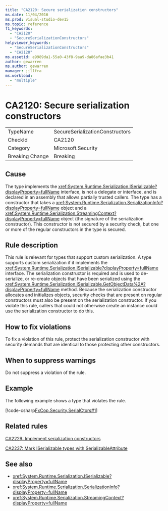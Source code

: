 ```yaml
---
title: "CA2120: Secure serialization constructors"
ms.date: 11/04/2016
ms.prod: visual-studio-dev15
ms.topic: reference
f1_keywords:
  - "CA2120"
  - "SecureSerializationConstructors"
helpviewer_keywords:
  - "SecureSerializationConstructors"
  - "CA2120"
ms.assetid: e9989da1-55a0-43f8-9aa9-da86afae3b41
author: gewarren
ms.author: gewarren
manager: jillfra
ms.workload:
  - "multiple"
---
```

# CA2120: Secure serialization constructors

|||
|-|-|
|TypeName|SecureSerializationConstructors|
|CheckId|CA2120|
|Category|Microsoft.Security|
|Breaking Change|Breaking|

## Cause
 The type implements the <xref:System.Runtime.Serialization.ISerializable?displayProperty=fullName> interface, is not a delegate or interface, and is declared in an assembly that allows partially trusted callers. The type has a constructor that takes a <xref:System.Runtime.Serialization.SerializationInfo?displayProperty=fullName> object and a <xref:System.Runtime.Serialization.StreamingContext?displayProperty=fullName> object (the signature of the serialization constructor). This constructor is not secured by a security check, but one or more of the regular constructors in the type is secured.

## Rule description
 This rule is relevant for types that support custom serialization. A type supports custom serialization if it implements the <xref:System.Runtime.Serialization.ISerializable?displayProperty=fullName> interface. The serialization constructor is required and is used to de-serialize, or re-create objects that have been serialized using the <xref:System.Runtime.Serialization.ISerializable.GetObjectData%2A?displayProperty=fullName> method. Because the serialization constructor allocates and initializes objects, security checks that are present on regular constructors must also be present on the serialization constructor. If you violate this rule, callers that could not otherwise create an instance could use the serialization constructor to do this.

## How to fix violations
 To fix a violation of this rule, protect the serialization constructor with security demands that are identical to those protecting other constructors.

## When to suppress warnings
 Do not suppress a violation of the rule.

## Example
 The following example shows a type that violates the rule.

 [!code-csharp[FxCop.Security.SerialCtors#1](../code-quality/codesnippet/CSharp/ca2120-secure-serialization-constructors_1.cs)]

## Related rules
 [CA2229: Implement serialization constructors](../code-quality/ca2229-implement-serialization-constructors.md)

 [CA2237: Mark ISerializable types with SerializableAttribute](../code-quality/ca2237-mark-iserializable-types-with-serializableattribute.md)

## See also

- <xref:System.Runtime.Serialization.ISerializable?displayProperty=fullName>
- <xref:System.Runtime.Serialization.SerializationInfo?displayProperty=fullName>
- <xref:System.Runtime.Serialization.StreamingContext?displayProperty=fullName>